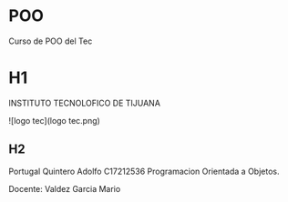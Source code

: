 # POO
 Curso de POO del Tec

# H1

 INSTITUTO TECNOLOFICO DE TIJUANA

 ![logo tec](logo tec.png) 

 ## H2

 Portugal Quintero Adolfo
 C17212536
 Programacion Orientada a Objetos.

Docente: Valdez Garcia Mario




